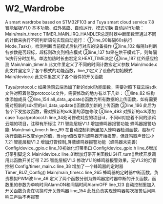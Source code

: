 # W2_Wardrobe
A smart wardrobe based on STM32F103 and Tuya smart cloud service
7.8
智能层板V1.0	基本功能、红外感应、自动运行、模式切换
自动运行功能：
Main/main_timer.c	TIMER_MAIN_IRQ_HANDLER总定时器中断函数里通过不同的计数来执行不同判断语句实现自动运行：
	①line_90每隔60s执行Mode_Task()，检测判断当前模式后执行对应的设备操作
	②line_102 每隔1s判断各参数是否超标，超标则改变到相应模式
	③line_137 如果在烘干模式下，则每隔1s执行分时加热，单边加热时长由宏定义HEAT_TIME决定
	④line_187 红外感应检测
Main/main_timer.h	此文件里定义了不同的时间计数宏定义参数
Main/mode.c	此文件里定义了各个模式的功能函数，line_11定义了设备的初始模式
Main/device.c	此文件里定义了各个器件的开关函数

Tuya/protocol.c	如果涂鸦云端添加了新的dpid功能函数，需要对照下载云端sdk文件对照着修改protocol.c文件，需要修改的地方有以下几处：
	①line_82 结构体添加成员
	②line_154 all_data_update()函数为所有数据的上传函数，如有需要需对照新的sdk里的all_data_update()函数添加新的上传函数
	③line_196 此后为各个下发接收函数，需对照新的sdk里的添加修改
	④line_493 对照新的sdk添加case
Tuya/protocol.h 	line_34处可修改对应的项目id，不同id对应着不同的涂鸦云端的项目，注释有所标注
7.11
智能层板V1.1	增加蜂鸣器报警功能
蜂鸣器报警功能:
Main/main_timer.h 	line_99 在自动控制判断里加入蜂鸣器检测函数，超标时执行函数并改变sign的值，当sign值改变时蜂鸣器开始报警，但蜂鸣器声音过小
7.21
智能层板V1.2	增加灯管控制,屏蔽蜂鸣器报警功能（蜂鸣器未完善）
Config/device_gpio.c	line_10初始化灯带串口
Config/device_gpio.h	line_6增加灯带引脚定义
Main/device.c			line_81增加灯带开关函数LIGHT_turn()后续开发调用此函数开关灯带
7.25
智能层板V1.3	修改V1.1的蜂鸣器报警效果，无V1.2的灯管控制
Config/timer_main.c	line_38 增加了一个蜂鸣器的定时器Timer_BUZ_Config()
Main/main_timer.c	line_265	蜂鸣器的定时器中断函数，负责模拟PWM波
line_46	定义了两个函数分别为蜂鸣器定时器中断的开关函数，函数里的参数为单响时间AlarmON和间隔时间AlarmOFF
					line_123	自动控制里加入开关函数负责在切换时开关蜂鸣器
					line_154	此处负责实现蜂鸣器每次报警后间隔响三声后不再报警

